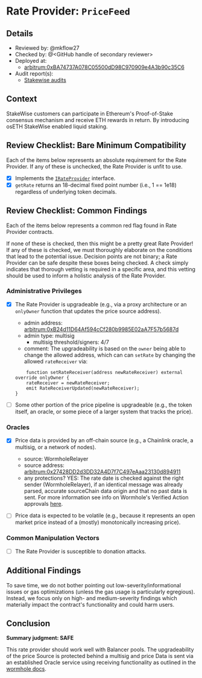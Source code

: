 # Rate Provider: `PriceFeed`

## Details
- Reviewed by: @mkflow27
- Checked by: @\<GitHub handle of secondary reviewer\>
- Deployed at:
    - [arbitrum:0xBA74737A078C05500dD98C970909e4A3b90c35C6](https://arbiscan.io/address/0xba74737a078c05500dd98c970909e4a3b90c35c6#code)
- Audit report(s):
    - [Stakewise audits](https://github.com/stakewise/contracts/tree/master/audits)

## Context
StakeWise customers can participate in Ethereum's Proof-of-Stake consensus mechanism and receive ETH rewards in return. By introducing osETH StakeWise enabled liquid staking.

## Review Checklist: Bare Minimum Compatibility
Each of the items below represents an absolute requirement for the Rate Provider. If any of these is unchecked, the Rate Provider is unfit to use.

- [x] Implements the [`IRateProvider`](https://github.com/balancer/balancer-v2-monorepo/blob/bc3b3fee6e13e01d2efe610ed8118fdb74dfc1f2/pkg/interfaces/contracts/pool-utils/IRateProvider.sol) interface.
- [x] `getRate` returns an 18-decimal fixed point number (i.e., 1 == 1e18) regardless of underlying token decimals.

## Review Checklist: Common Findings
Each of the items below represents a common red flag found in Rate Provider contracts.

If none of these is checked, then this might be a pretty great Rate Provider! If any of these is checked, we must thoroughly elaborate on the conditions that lead to the potential issue. Decision points are not binary; a Rate Provider can be safe despite these boxes being checked. A check simply indicates that thorough vetting is required in a specific area, and this vetting should be used to inform a holistic analysis of the Rate Provider.

### Administrative Privileges
- [x] The Rate Provider is upgradeable (e.g., via a proxy architecture or an `onlyOwner` function that updates the price source address).
    - admin address: [arbitrum:0xB24d11D64Af594cCf280b9985E02aA7F57b5687d](https://arbiscan.io/address/0xB24d11D64Af594cCf280b9985E02aA7F57b5687d)
    - admin type: multisig
        - multisig threshold/signers: 4/7
    - comment: The upgradeability is based on the `owner` being able to change the allowed address, which can can `setRate` by changing the allowed `rateReceiver` via:
    ```solidity
        function setRateReceiver(address newRateReceiver) external override onlyOwner {
        rateReceiver = newRateReceiver;
        emit RateReceiverUpdated(newRateReceiver);
    }
    ```

- [ ] Some other portion of the price pipeline is upgradeable (e.g., the token itself, an oracle, or some piece of a larger system that tracks the price).

### Oracles
- [x] Price data is provided by an off-chain source (e.g., a Chainlink oracle, a multisig, or a network of nodes).
    - source: WormholeRelayer
    - source address: [arbitrum:0x27428DD2d3DD32A4D7f7C497eAaa23130d894911](https://arbiscan.io/address/0x27428dd2d3dd32a4d7f7c497eaaa23130d894911)
    - any protections? YES: The rate date is checked against the right sender (WormholeRelayer), if an identical message was already parsed, accurate sourceChain data origin and that no past data is sent. For more information see info on Wormhole's Verified Action approvals [here](https://docs.wormhole.com/wormhole/explore-wormhole/vaa).

- [ ] Price data is expected to be volatile (e.g., because it represents an open market price instead of a (mostly) monotonically increasing price).

### Common Manipulation Vectors
- [ ] The Rate Provider is susceptible to donation attacks.


## Additional Findings
To save time, we do not bother pointing out low-severity/informational issues or gas optimizations (unless the gas usage is particularly egregious). Instead, we focus only on high- and medium-severity findings which materially impact the contract's functionality and could harm users.

## Conclusion
**Summary judgment: SAFE**

This rate provider should work well with Balancer pools. The upgradeability of the price Source is protected behind a multisig and price Data is sent via an established Oracle service using receiving functionality as outlined in the [wormhole docs](https://docs.wormhole.com/wormhole/quick-start/tutorials/hello-wormhole/hello-wormhole-explained).
